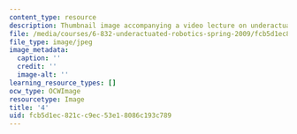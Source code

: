 ```yaml
---
content_type: resource
description: Thumbnail image accompanying a video lecture on underactuated robotics.
file: /media/courses/6-832-underactuated-robotics-spring-2009/fcb5d1ec821cc9ec53e18086c193c789_4.jpg
file_type: image/jpeg
image_metadata:
  caption: ''
  credit: ''
  image-alt: ''
learning_resource_types: []
ocw_type: OCWImage
resourcetype: Image
title: '4'
uid: fcb5d1ec-821c-c9ec-53e1-8086c193c789
---
```

